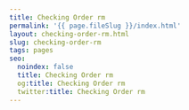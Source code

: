 ```yaml
---
title: Checking Order rm
permalink: '{{ page.fileSlug }}/index.html'
layout: checking-order-rm.html
slug: checking-order-rm
tags: pages
seo:
  noindex: false
  title: Checking Order rm
  og:title: Checking Order rm
  twitter:title: Checking Order rm
---
```



